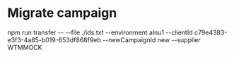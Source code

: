 # Migrate campaign

npm run transfer -- --file ./ids.txt --environment alnu1 --clientId c79e4383-e3f3-4a85-b019-653df868f9eb --newCampaignId new --supplier WTMMOCK
